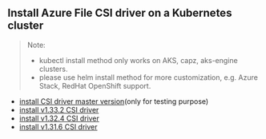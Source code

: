 ## Install Azure File CSI driver on a Kubernetes cluster
> Note:
>  - kubectl install method only works on AKS, capz, aks-engine clusters.
>  - please use helm install method for more customization, e.g. Azure Stack, RedHat OpenShift support.

 - [install CSI driver master version](./install-csi-driver-master.md)(only for testing purpose)
 - [install v1.33.2 CSI driver](./install-csi-driver-v1.33.2.md)
 - [install v1.32.4 CSI driver](./install-csi-driver-v1.32.4.md)
 - [install v1.31.6 CSI driver](./install-csi-driver-v1.31.6.md)

